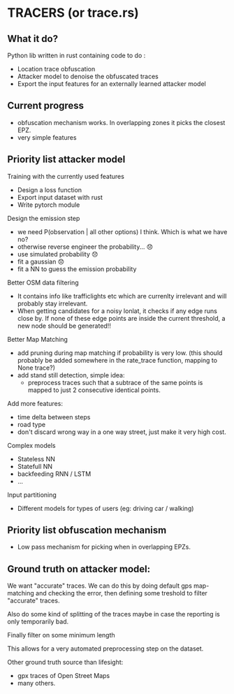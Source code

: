 # TRACERS (or trace.rs)

## What it do?
Python lib written in rust containing code to do :
- Location trace obfuscation
- Attacker model to denoise the obfuscated traces
- Export the input features for an externally learned attacker model

## Current progress
* obfuscation mechanism works. In overlapping zones it picks the closest EPZ.
* very simple features 

## Priority list attacker model

Training with the currently used features
- Design a loss function
- Export input dataset with rust
- Write pytorch module

Design the emission step
- we need P(observation | all other options) I think. Which is what we have no?
- otherwise reverse engineer the probability... 😞
- use simulated probability 😞
- fit a gaussian 😞
- fit a NN to guess the emission probability 

Better OSM data filtering
- It contains info like trafficlights etc which are currenlty irrelevant and will probably stay irrelevant.
- When getting candidates for a noisy lonlat, it checks if any edge runs close by. If none of these edge points are inside the current threshold, a new node should be generated!!

Better Map Matching
- add pruning during map matching if probability is very low. (this should probably be added somewhere in the rate_trace function, mapping to None trace?)
- add stand still detection, simple idea:
    - preprocess traces such that a subtrace of the same points is mapped to just 2 consecutive identical points.

Add more features:
- time delta between steps
- road type
- don't discard wrong way in a one way street, just make it very high cost.

Complex models
- Stateless NN
- Statefull NN 
- backfeeding RNN / LSTM
- ...

Input partitioning
- Different models for types of users (eg: driving car / walking)


## Priority list obfuscation mechanism
- Low pass mechanism for picking when in overlapping EPZs.


## Ground truth on attacker model:
We want "accurate" traces. We can do this by doing default gps map-matching and checking the error, then defining some treshold to filter "accurate" traces.

Also do some kind of splitting of the traces maybe in case the reporting is only temporarily bad.

Finally filter on some minimum length

This allows for a very automated preprocessing step on the dataset.

Other ground truth source than lifesight: 
- gpx traces of Open Street Maps
- many others.